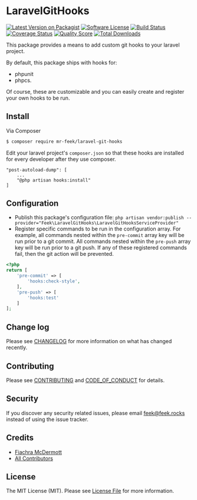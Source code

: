 # LaravelGitHooks

[![Latest Version on Packagist][ico-version]][link-packagist]
[![Software License][ico-license]](LICENSE.md)
[![Build Status][ico-travis]][link-travis]
[![Coverage Status][ico-scrutinizer]][link-scrutinizer]
[![Quality Score][ico-code-quality]][link-code-quality]
[![Total Downloads][ico-downloads]][link-downloads]

This package provides a means to add custom git hooks to your laravel project.

By default, this package ships with hooks for:
 - phpunit
 - phpcs. 
 
 Of course, these are customizable and you can easily create and register your own hooks to be run.


## Install

Via Composer

``` bash
$ composer require mr-feek/laravel-git-hooks
```

Edit your laravel project's `composer.json` so that these hooks are installed for every developer after they use composer.
```
"post-autoload-dump": [
    ...
    "@php artisan hooks:install"
]
```

## Configuration
- Publish this package's configuration file: `php artisan vendor:publish --provider="Feek\LaravelGitHooks\LaravelGitHooksServiceProvider"`
- Register specific commands to be run in the configuration array. For example, all commands nested within the `pre-commit` array key will be run prior to a git commit. All commands nested within the `pre-push` array key will be run prior to a git push. If any of these registered commands fail, then the git action will be prevented.

```php
<?php
return [
    'pre-commit' => [
        'hooks:check-style',
    ],
    'pre-push' => [
        'hooks:test'
    ]
];
```


## Change log

Please see [CHANGELOG](CHANGELOG.md) for more information on what has changed recently.

## Contributing

Please see [CONTRIBUTING](CONTRIBUTING.md) and [CODE_OF_CONDUCT](CODE_OF_CONDUCT.md) for details.

## Security

If you discover any security related issues, please email feek@feek.rocks instead of using the issue tracker.

## Credits

- [Fiachra McDermott][link-author]
- [All Contributors][link-contributors]

## License

The MIT License (MIT). Please see [License File](LICENSE.md) for more information.

[ico-version]: https://img.shields.io/packagist/v/mr-feek/LaravelGitHooks.svg?style=flat-square
[ico-license]: https://img.shields.io/badge/license-MIT-brightgreen.svg?style=flat-square
[ico-travis]: https://img.shields.io/travis/mr-feek/LaravelGitHooks/master.svg?style=flat-square
[ico-scrutinizer]: https://img.shields.io/scrutinizer/coverage/g/mr-feek/LaravelGitHooks.svg?style=flat-square
[ico-code-quality]: https://img.shields.io/scrutinizer/g/mr-feek/LaravelGitHooks.svg?style=flat-square
[ico-downloads]: https://img.shields.io/packagist/dt/mr-feek/LaravelGitHooks.svg?style=flat-square

[link-packagist]: https://packagist.org/packages/mr-feek/LaravelGitHooks
[link-travis]: https://travis-ci.org/mr-feek/LaravelGitHooks
[link-scrutinizer]: https://scrutinizer-ci.com/g/mr-feek/LaravelGitHooks/code-structure
[link-code-quality]: https://scrutinizer-ci.com/g/mr-feek/LaravelGitHooks
[link-downloads]: https://packagist.org/packages/mr-feek/LaravelGitHooks
[link-author]: https://github.com/mr-feek
[link-contributors]: ../../contributors
